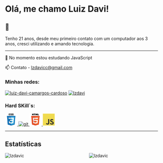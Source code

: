 
# Olá, me chamo Luiz Davi!


## 🚀 
Tenho 21 anos, desde meu primeiro contato com um computador aos 3 anos, cresci utilizando e amando tecnologia.

<hr>

🧠 No momento estou estudando JavaScript

📫 Contato - lzdavicc@gmail.com

<h3 align="left">Minhas redes:</h3>
<p align="left">
<a href="https://linkedin.com/in/luiz-davi-camargos-cardoso" target="blank"><img align="center" src="https://raw.githubusercontent.com/rahuldkjain/github-profile-readme-generator/master/src/images/icons/Social/linked-in-alt.svg" alt="luiz-davi-camargos-cardoso" height="30" width="40" /></a>
<a href="https://instagram.com/lzdavi" target="blank"><img align="center" src="https://raw.githubusercontent.com/rahuldkjain/github-profile-readme-generator/master/src/images/icons/Social/instagram.svg" alt="lzdavi" height="30" width="40" /></a>
</p>

<h3 align="left">Hard SKill`s:</h3>
<p align="left"> <a href="https://www.w3schools.com/css/" target="_blank" rel="noreferrer"> <img src="https://raw.githubusercontent.com/devicons/devicon/master/icons/css3/css3-original-wordmark.svg" alt="css3" width="40" height="40"/> </a> <a href="https://git-scm.com/" target="_blank" rel="noreferrer"> <img src="https://www.vectorlogo.zone/logos/git-scm/git-scm-icon.svg" alt="git" width="40" height="40"/> </a> <a href="https://www.w3.org/html/" target="_blank" rel="noreferrer"> <img src="https://raw.githubusercontent.com/devicons/devicon/master/icons/html5/html5-original-wordmark.svg" alt="html5" width="40" height="40"/> </a> <a href="https://developer.mozilla.org/en-US/docs/Web/JavaScript" target="_blank" rel="noreferrer"> <img src="https://raw.githubusercontent.com/devicons/devicon/master/icons/javascript/javascript-original.svg" alt="javascript" width="40" height="40"/> </a> </p>

<hr>

## Estatísticas
<p><img align="left" width="45%" src="https://github-readme-stats.vercel.app/api/top-langs?username=lzdavic&show_icons=true&locale=en&layout=compact" alt="lzdavic" /></p><p><img align="right" width="45%"src="https://github-readme-streak-stats.herokuapp.com/?user=lzdavic&" alt="lzdavic" /></p>
